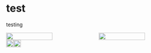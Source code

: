 # test
testing

<p>
<picture><img src="https://avatars.githubusercontent.com/u/36966635?v=4" height="20" width="50%" /></picture><picture><img src="https://avatars.githubusercontent.com/u/36966635?v=4" height=20 width="50%" /></picture><kbd><picture><img src="https://avatars.githubusercontent.com/u/36966635?v=4" height=20 /></picture></kbd><picture><img src="https://avatars.githubusercontent.com/u/36966635?v=4" height=20 /></picture>
</p>
